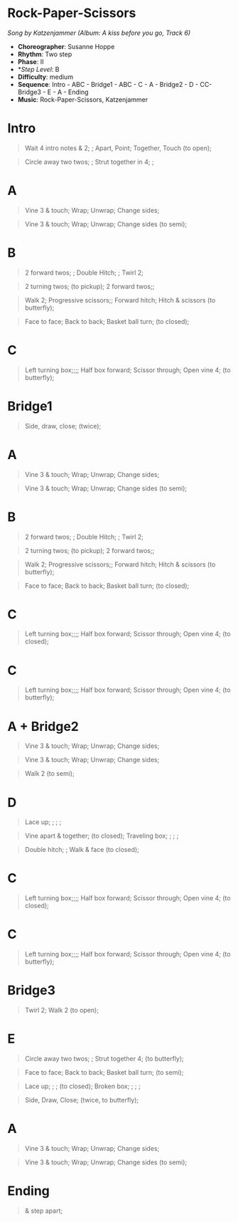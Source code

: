 # Rock-Paper-Scissors
*Song by Katzenjammer (Album: A kiss before you go, Track 6)*

* **Choreographer**: Susanne Hoppe
* **Rhythm**: Two step
* **Phase**: II
* **Step Level*: B
* **Difficulty**: medium
* **Sequence**: Intro - ABC - Bridge1 - ABC - C - A - Bridge2 - D - CC- Bridge3 - E - A - Ending
* **Music**: Rock-Paper-Scissors, Katzenjammer

# Intro

> Wait 4 intro notes & 2; ; Apart, Point; Together, Touch (to open);

> Circle away two twos; ;  Strut together in 4; ;

# A

> Vine 3 & touch; Wrap; Unwrap; Change sides;

> Vine 3 & touch; Wrap; Unwrap; Change sides (to semi);

# B

> 2 forward twos; ; Double Hitch; ; Twirl 2;

> 2 turning twos; (to pickup); 2 forward twos;;

> Walk 2; Progressive scissors;; Forward hitch; Hitch & scissors (to butterfly);

> Face to face; Back to back; Basket ball turn; (to closed);

# C

> Left turning box;;;; Half box forward; Scissor through; Open vine 4; (to butterfly);

# Bridge1

> Side, draw, close; (twice);


# A

> Vine 3 & touch; Wrap; Unwrap; Change sides;

> Vine 3 & touch; Wrap; Unwrap; Change sides (to semi);

# B

> 2 forward twos; ; Double Hitch; ; Twirl 2;

> 2 turning twos; (to pickup); 2 forward twos;;

> Walk 2; Progressive scissors;; Forward hitch; Hitch & scissors (to butterfly);

> Face to face; Back to back; Basket ball turn; (to closed);

# C

> Left turning box;;;; Half box forward; Scissor through; Open vine 4; (to closed);

# C

> Left turning box;;;; Half box forward; Scissor through; Open vine 4; (to butterfly);

# A + Bridge2

> Vine 3 & touch; Wrap; Unwrap; Change sides;

> Vine 3 & touch; Wrap; Unwrap; Change sides;

> Walk 2 (to semi);

# D

> Lace up; ; ; ;

> Vine apart & together; (to closed); Traveling box; ; ; ;

> Double hitch; ; Walk & face (to closed);

# C

> Left turning box;;;; Half box forward; Scissor through; Open vine 4; (to closed);

# C

> Left turning box;;;; Half box forward; Scissor through; Open vine 4; (to butterfly);

# Bridge3

> Twirl 2; Walk 2 (to open);

# E

> Circle away two twos; ; Strut together 4; (to butterfly);

> Face to face; Back to back; Basket ball turn; (to semi);

> Lace up; ; ; (to closed); Broken box; ; ; ;

> Side, Draw, Close; (twice, to butterfly);

# A

> Vine 3 & touch; Wrap; Unwrap; Change sides;

> Vine 3 & touch; Wrap; Unwrap; Change sides (to semi);

# Ending

> & step apart;
